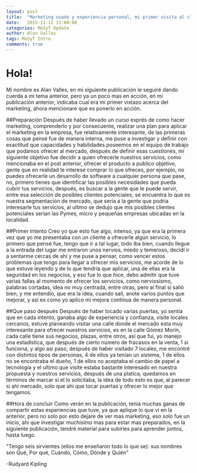 ```yaml
--- 
layout: post 
title:  "Marketing usado y experiencia personal, mi primer visita al cliente" 
date:   2015-11-12 11:00:00 
categories: MoSyT Update 
author: Alan Valles 
tags: MoSyT Intro 
comments: true
--- 
```

# Hola! 
 
 
Mi nombre es Alan Valles, en mi siguiente publicación le seguiré dando cuerda a mi tema anterior, pero ya un poco mas en acción, en mi publicación anterior, indicaba cual era mi primer vistazo acerca del marketing, ahora mencionare que es ponerlo en acción. 
 
 
##Preparación 
Después de haber llevado un curso exprés de como hacer marketing, comprenderlo y por consecuente, realizar una plan para aplicar el marketing en la empresa, fue relativamente interesante, de las primeras cosas que pensé fue de manera interna, me puse a investigar y definir con exactitud que capacidades y habilidades poseemos en el equipo de trabajo que podamos ofrecer al mercado, después de definir esas cuestiones, mi siguiente objetivo fue decidir a quien ofrecerle nuestros servicios, como mencionaba en el post anterior, ofrecer el producto a publico objetivo, gente que en realidad le interese comprar lo que ofreces, por ejemplo, no puedes ofrecerle un desarrollo de software a cualquier persona que pase, no, primero tienes que identificar las posibles necesidades que pueda cubrir tus servicios, después, es buscar a la gente que le puede servir, entre esa selección de posibles clientes potenciales, se encuentra lo que es nuestra segmentación de mercado, que seria a la gente que podría interesarle tus servicios, al ultimo se dedujo que mis posibles clientes potenciales serian las Pymes, micro y pequeñas empresas ubicadas en la localidad. 
 
##Primer Intento 
Creo yo que esto fue algo, intenso, ya que era la primera vez que yo me presentaba con un cliente a ofrecerle algún servicio, lo primero que pensé fue, tengo que ir a tal lugar, todo iba bien, cuando llegue a la entrada del lugar me entraron unos nervios, miedo y temeroso, decidí ir a sentarme cercas de ahí y me puse a pensar, como vencer estos problemas que tengo para llegar a ofrecer mis servicios, me acorde de lo que estuve leyendo y de lo que tendría que aplicar, una de ellas era la seguridad en los negocios, y eso fue lo que hice, debo admitir que tuve varias fallas al momento de ofrecer los servicios, como nerviosismo, palabras cortadas, idea no muy centrada, entre otras, pero al final si salió bien, y me entendió, que era la idea, cuando salí, anote varios puntos que mejorar, y así es como yo aplico mi mejora continua de manera personal. 
 
##Que paso después 
Después de haber tocado varias puertas, yo sentía que en cada intento, ganaba algo de experiencia y confianza, visite locales cercanos, estuve planeando visitar una calle donde el mercado esta muy interesante para ofrecer nuestros servicios, es en la calle Gómez Morín, cada calle tiene sus negocios, plazas, entre otros, así que fui, yo manejo una estadística, que después de cierto numero de fracasos en la venta, 1 si funciona, y algo así paso, después de haber visitado 7 locales, me encontré con distintos tipos de personas, 4 de ellos ya tenían un sistema, 1 de ellos no se encontraba el dueño, 1 de ellos no aceptaba el cambio de papel a tecnología y el ultimo que visite estaba bastante interesado en nuestra propuesta y nuestros servicios, después de una platica, quedamos en términos de marcar si el lo solicitaba, la idea de todo esto es que, al parecer si ahí mercado, solo que ahí que tocar puertas y ofrecer lo mejor que tengamos. 
 
##Hora de concluir 
Como verán en la publicación, tenia muchas ganas de compartir estas experiencias que tuve, ya que aplique lo que vi en la anterior, pero no solo por esto dejare de ver mas marketing, eso solo fue un inicio, ahí que investigar muchísimo mas para estar mas preparados, en la siguiente publicación, tendré material para subirles para aprender juntos, hasta luego. 
 
"Tengo seis sirvientes (ellos me enseñaron todo lo que se): sus nombres son Qué, Por qué, Cuándo, Cómo, Dónde y Quién" 

-Rudyard Kipling
